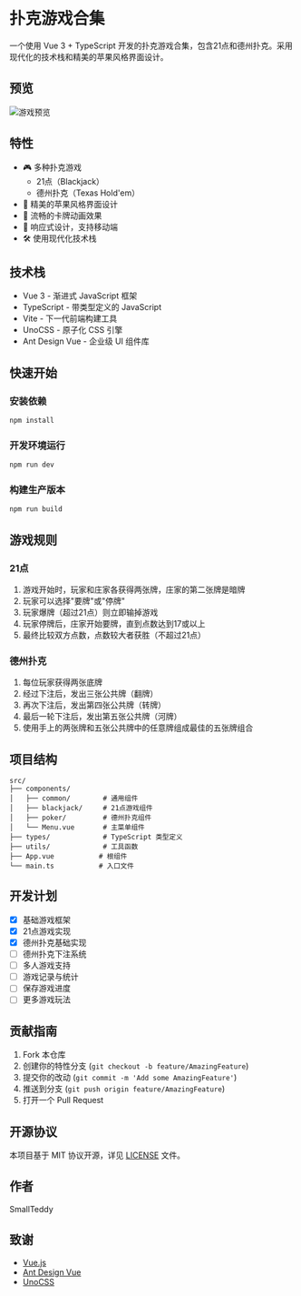 # 扑克游戏合集

一个使用 Vue 3 + TypeScript 开发的扑克游戏合集，包含21点和德州扑克。采用现代化的技术栈和精美的苹果风格界面设计。

## 预览

![游戏预览](./preview.png)

## 特性

- 🎮 多种扑克游戏
  - 21点（Blackjack）
  - 德州扑克（Texas Hold'em）
- 🎨 精美的苹果风格界面设计
- 🎴 流畅的卡牌动画效果
- 📱 响应式设计，支持移动端
- 🛠️ 使用现代化技术栈

## 技术栈

- Vue 3 - 渐进式 JavaScript 框架
- TypeScript - 带类型定义的 JavaScript
- Vite - 下一代前端构建工具
- UnoCSS - 原子化 CSS 引擎
- Ant Design Vue - 企业级 UI 组件库

## 快速开始

### 安装依赖

```bash
npm install
```

### 开发环境运行

```bash
npm run dev
```

### 构建生产版本

```bash
npm run build
```

## 游戏规则

### 21点

1. 游戏开始时，玩家和庄家各获得两张牌，庄家的第二张牌是暗牌
2. 玩家可以选择"要牌"或"停牌"
3. 玩家爆牌（超过21点）则立即输掉游戏
4. 玩家停牌后，庄家开始要牌，直到点数达到17或以上
5. 最终比较双方点数，点数较大者获胜（不超过21点）

### 德州扑克

1. 每位玩家获得两张底牌
2. 经过下注后，发出三张公共牌（翻牌）
3. 再次下注后，发出第四张公共牌（转牌）
4. 最后一轮下注后，发出第五张公共牌（河牌）
5. 使用手上的两张牌和五张公共牌中的任意牌组成最佳的五张牌组合

## 项目结构

```
src/
├── components/
│   ├── common/        # 通用组件
│   ├── blackjack/     # 21点游戏组件
│   ├── poker/         # 德州扑克组件
│   └── Menu.vue       # 主菜单组件
├── types/             # TypeScript 类型定义
├── utils/             # 工具函数
├── App.vue           # 根组件
└── main.ts           # 入口文件
```

## 开发计划

- [x] 基础游戏框架
- [x] 21点游戏实现
- [x] 德州扑克基础实现
- [ ] 德州扑克下注系统
- [ ] 多人游戏支持
- [ ] 游戏记录与统计
- [ ] 保存游戏进度
- [ ] 更多游戏玩法

## 贡献指南

1. Fork 本仓库
2. 创建你的特性分支 (`git checkout -b feature/AmazingFeature`)
3. 提交你的改动 (`git commit -m 'Add some AmazingFeature'`)
4. 推送到分支 (`git push origin feature/AmazingFeature`)
5. 打开一个 Pull Request

## 开源协议

本项目基于 MIT 协议开源，详见 [LICENSE](./LICENSE) 文件。

## 作者

SmallTeddy

## 致谢

- [Vue.js](https://vuejs.org/)
- [Ant Design Vue](https://antdv.com/)
- [UnoCSS](https://github.com/unocss/unocss)

